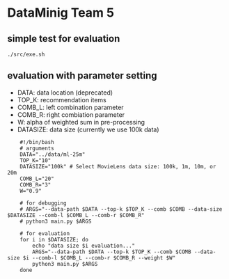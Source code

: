 # DataMinig Team 5

## simple test for evaluation
`./src/exe.sh`

## evaluation with parameter setting
- DATA: data location (deprecated)
- TOP_K: recommendation items 
- COMB_L: left combination parameter
- COMB_R: right combiation parameter
- W: alpha of weighted sum in pre-processing
- DATASIZE: data size (currently we use 100k data)  
```
    #!/bin/bash
    # arguments
    DATA="../data/ml-25m"
    TOP_K="10"
    DATASIZE="100k" # Select MovieLens data size: 100k, 1m, 10m, or 20m
    COMB_L="20"
    COMB_R="3"
    W="0.9"

    # for debugging
    # ARGS="--data-path $DATA --top-k $TOP_K --comb $COMB --data-size $DATASIZE --comb-l $COMB_L --comb-r $COMB_R"
    # python3 main.py $ARGS

    # for evaluation
    for i in $DATASIZE; do
        echo "data size $i evaluation..."
        ARGS="--data-path $DATA --top-k $TOP_K --comb $COMB --data-size $i --comb-l $COMB_L --comb-r $COMB_R --weight $W"
        python3 main.py $ARGS
    done
```